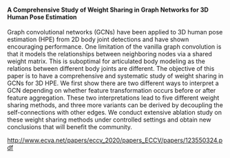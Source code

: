 #### A Comprehensive Study of Weight Sharing in Graph Networks for 3D Human Pose Estimation

Graph convolutional networks (GCNs) have been applied to
3D human pose estimation (HPE) from 2D body joint detections and
have shown encouraging performance. One limitation of the vanilla graph
convolution is that it models the relationships between neighboring nodes
via a shared weight matrix. This is suboptimal for articulated body modeling as the relations between different body joints are different. 
The objective of this paper is to have a comprehensive and systematic study of
weight sharing in GCNs for 3D HPE. We first show there are two different ways to interpret a GCN depending on whether feature transformation 
occurs before or after feature aggregation. These two interpretations
lead to five different weight sharing methods, and three more variants
can be derived by decoupling the self-connections with other edges. We
conduct extensive ablation study on these weight sharing methods under controlled settings and obtain new conclusions that will benefit the
community.


http://www.ecva.net/papers/eccv_2020/papers_ECCV/papers/123550324.pdf
